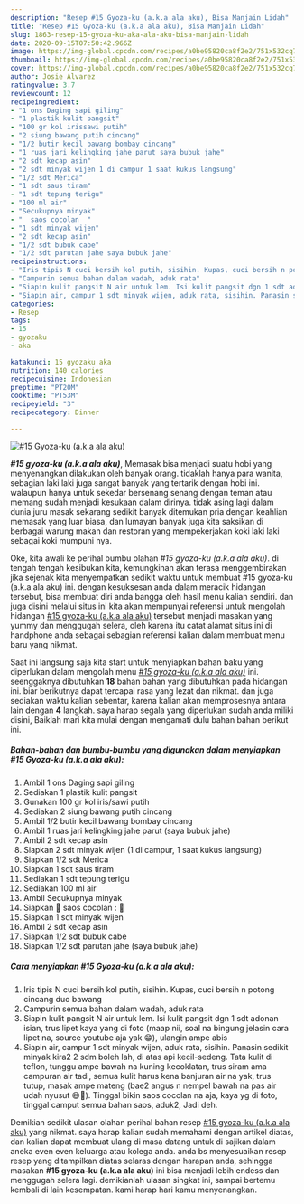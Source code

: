 ```yaml
---
description: "Resep #15 Gyoza-ku (a.k.a ala aku), Bisa Manjain Lidah"
title: "Resep #15 Gyoza-ku (a.k.a ala aku), Bisa Manjain Lidah"
slug: 1863-resep-15-gyoza-ku-aka-ala-aku-bisa-manjain-lidah
date: 2020-09-15T07:50:42.966Z
image: https://img-global.cpcdn.com/recipes/a0be95820ca8f2e2/751x532cq70/15-gyoza-ku-aka-ala-aku-foto-resep-utama.jpg
thumbnail: https://img-global.cpcdn.com/recipes/a0be95820ca8f2e2/751x532cq70/15-gyoza-ku-aka-ala-aku-foto-resep-utama.jpg
cover: https://img-global.cpcdn.com/recipes/a0be95820ca8f2e2/751x532cq70/15-gyoza-ku-aka-ala-aku-foto-resep-utama.jpg
author: Josie Alvarez
ratingvalue: 3.7
reviewcount: 12
recipeingredient:
- "1 ons Daging sapi giling"
- "1 plastik kulit pangsit"
- "100 gr kol irissawi putih"
- "2 siung bawang putih cincang"
- "1/2 butir kecil bawang bombay cincang"
- "1 ruas jari kelingking jahe parut saya bubuk jahe"
- "2 sdt kecap asin"
- "2 sdt minyak wijen 1 di campur 1 saat kukus langsung"
- "1/2 sdt Merica"
- "1 sdt saus tiram"
- "1 sdt tepung terigu"
- "100 ml air"
- "Secukupnya minyak"
- "  saos cocolan  "
- "1 sdt minyak wijen"
- "2 sdt kecap asin"
- "1/2 sdt bubuk cabe"
- "1/2 sdt parutan jahe saya bubuk jahe"
recipeinstructions:
- "Iris tipis N cuci bersih kol putih, sisihin. Kupas, cuci bersih n potong cincang duo bawang"
- "Campurin semua bahan dalam wadah, aduk rata"
- "Siapin kulit pangsit N air untuk lem. Isi kulit pangsit dgn 1 sdt adonan isian, trus lipet kaya yang di foto (maap nii, soal na bingung jelasin cara lipet na, source youtube aja yak 😁), ulangin ampe abis"
- "Siapin air, campur 1 sdt minyak wijen, aduk rata, sisihin. Panasin sedikit minyak kira2 2 sdm boleh lah, di atas api kecil-sedeng. Tata kulit di teflon, tunggu ampe bawah na kuning kecoklatan, trus siram ama campuran air tadi, semua kulit harus kena banjuran air na yak, trus tutup, masak ampe mateng (bae2 angus n nempel bawah na pas air udah nyusut 😅🙈). Tinggal bikin saos cocolan na aja, kaya yg di foto, tinggal camput semua bahan saos, aduk2, Jadi deh."
categories:
- Resep
tags:
- 15
- gyozaku
- aka

katakunci: 15 gyozaku aka 
nutrition: 140 calories
recipecuisine: Indonesian
preptime: "PT20M"
cooktime: "PT53M"
recipeyield: "3"
recipecategory: Dinner

---
```



![#15 Gyoza-ku (a.k.a ala aku)](https://img-global.cpcdn.com/recipes/a0be95820ca8f2e2/751x532cq70/15-gyoza-ku-aka-ala-aku-foto-resep-utama.jpg)

<b><i>#15 gyoza-ku (a.k.a ala aku)</i></b>, Memasak bisa menjadi suatu hobi yang menyenangkan dilakukan oleh banyak orang. tidaklah hanya para wanita, sebagian laki laki juga sangat banyak yang tertarik dengan hobi ini. walaupun hanya untuk sekedar bersenang senang dengan teman atau memang sudah menjadi kesukaan dalam dirinya. tidak asing lagi dalam dunia juru masak sekarang sedikit banyak ditemukan pria dengan keahlian memasak yang luar biasa, dan lumayan banyak juga kita saksikan di berbagai warung makan dan restoran yang mempekerjakan koki laki laki sebagai koki mumpuni nya.



Oke, kita awali ke perihal bumbu olahan <i>#15 gyoza-ku (a.k.a ala aku)</i>. di tengah tengah kesibukan kita, kemungkinan akan terasa menggembirakan jika sejenak kita menyempatkan sedikit waktu untuk membuat #15 gyoza-ku (a.k.a ala aku) ini. dengan kesuksesan anda dalam meracik hidangan tersebut, bisa membuat diri anda bangga oleh hasil menu kalian sendiri. dan juga disini melalui situs ini kita akan mempunyai referensi untuk mengolah hidangan <u>#15 gyoza-ku (a.k.a ala aku)</u> tersebut menjadi masakan yang yummy dan menggugah selera, oleh karena itu catat alamat situs ini di handphone anda sebagai sebagian referensi kalian dalam membuat menu baru yang nikmat.


Saat ini langsung saja kita start untuk menyiapkan bahan baku yang diperlukan dalam mengolah menu <u><i>#15 gyoza-ku (a.k.a ala aku)</i></u> ini. seenggaknya dibutuhkan <b>18</b> bahan bahan yang dibutuhkan pada hidangan ini. biar berikutnya dapat tercapai rasa yang lezat dan nikmat. dan juga sediakan waktu kalian sebentar, karena kalian akan memprosesnya antara lain dengan <b>4</b> langkah. saya harap segala yang diperlukan sudah anda miliki disini, Baiklah mari kita mulai dengan mengamati dulu bahan bahan berikut ini.

<!--inarticleads1-->

##### Bahan-bahan dan bumbu-bumbu yang digunakan dalam menyiapkan #15 Gyoza-ku (a.k.a ala aku):

1. Ambil 1 ons Daging sapi giling
1. Sediakan 1 plastik kulit pangsit
1. Gunakan 100 gr kol iris/sawi putih
1. Sediakan 2 siung bawang putih cincang
1. Ambil 1/2 butir kecil bawang bombay cincang
1. Ambil 1 ruas jari kelingking jahe parut (saya bubuk jahe)
1. Ambil 2 sdt kecap asin
1. Siapkan 2 sdt minyak wijen (1 di campur, 1 saat kukus langsung)
1. Siapkan 1/2 sdt Merica
1. Siapkan 1 sdt saus tiram
1. Sediakan 1 sdt tepung terigu
1. Sediakan 100 ml air
1. Ambil Secukupnya minyak
1. Siapkan  🐻 saos cocolan : 🐻
1. Siapkan 1 sdt minyak wijen
1. Ambil 2 sdt kecap asin
1. Siapkan 1/2 sdt bubuk cabe
1. Siapkan 1/2 sdt parutan jahe (saya bubuk jahe)




<!--inarticleads2-->

##### Cara menyiapkan #15 Gyoza-ku (a.k.a ala aku):

1. Iris tipis N cuci bersih kol putih, sisihin. Kupas, cuci bersih n potong cincang duo bawang
1. Campurin semua bahan dalam wadah, aduk rata
1. Siapin kulit pangsit N air untuk lem. Isi kulit pangsit dgn 1 sdt adonan isian, trus lipet kaya yang di foto (maap nii, soal na bingung jelasin cara lipet na, source youtube aja yak 😁), ulangin ampe abis
1. Siapin air, campur 1 sdt minyak wijen, aduk rata, sisihin. Panasin sedikit minyak kira2 2 sdm boleh lah, di atas api kecil-sedeng. Tata kulit di teflon, tunggu ampe bawah na kuning kecoklatan, trus siram ama campuran air tadi, semua kulit harus kena banjuran air na yak, trus tutup, masak ampe mateng (bae2 angus n nempel bawah na pas air udah nyusut 😅🙈). Tinggal bikin saos cocolan na aja, kaya yg di foto, tinggal camput semua bahan saos, aduk2, Jadi deh.




Demikian sedikit ulasan olahan perihal bahan resep <u>#15 gyoza-ku (a.k.a ala aku)</u> yang nikmat. saya harap kalian sudah memahami dengan artikel diatas, dan kalian dapat membuat ulang di masa datang untuk di sajikan dalam aneka even even keluarga atau kolega anda. anda bs menyesuaikan resep resep yang ditampilkan diatas selaras dengan harapan anda, sehingga masakan <b>#15 gyoza-ku (a.k.a ala aku)</b> ini bisa menjadi lebih endess dan menggugah selera lagi. demikianlah ulasan singkat ini, sampai bertemu kembali di lain kesempatan. kami harap hari kamu menyenangkan.
